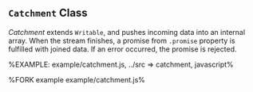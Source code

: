 
## `Catchment` Class

_Catchment_ extends `Writable`, and pushes incoming data into an internal array. When the stream finishes, a promise from `.promise` property is fulfilled with joined data. If an error occurred, the promise is rejected.

%EXAMPLE: example/catchment.js, ../src => catchment, javascript%

%FORK example example/catchment.js%